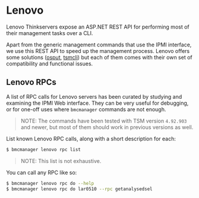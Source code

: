 # Lenovo

Lenovo Thinkservers expose an ASP.NET REST API for performing most of their management tasks over a CLI.

Apart from the generic management commands that use the IPMI interface, we use this REST API to speed up the management process. Lenovo offers some solutions ([osput][1], [tsmcli][2]) but each of them comes with their own set of compatibility and functional issues.

## Lenovo RPCs

A list of RPC calls for Lenovo servers has been curated by studying and examining the IPMI Web interface. They can be very useful for debugging, or for one-off uses where `bmcmanager` commands are not enough.

> NOTE: The commands have been tested with TSM version `4.92.903` and newer, but most of them should work in previous versions as well.

List known Lenovo RPC calls, along with a short description for each:

```bash
$ bmcmanager lenovo rpc list
```

> NOTE: This list is not exhaustive.

You can call any RPC like so:

```bash
$ bmcmanager lenovo rpc do --help
$ bmcmanager lenovo rpc do lar0510 --rpc getanalysedsel
```

[1]: https://support.lenovo.com/gr/en/downloads/ds101716
[2]: https://support.lenovo.com/us/en/downloads/ds101157
